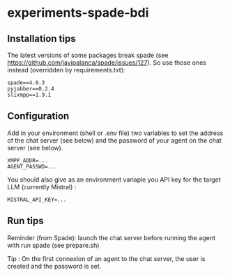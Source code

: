 # experiments-spade-bdi

## Installation tips

The latest versions of some packages break spade (see https://github.com/javipalanca/spade/issues/127). So use those
ones instead (overridden by requirements.txt):

```
spade==4.0.3
pyjabber==0.2.4
slixmpp==1.9.1
```

## Configuration

Add in your environment (shell or .env file) two variables to set the address of the chat server (see below) and the
password of your agent on the chat server (see below).

```
XMPP_ADDR=...
AGENT_PASSWD=...
```

You should also give as an environment variaple you API key for the target LLM (currently Mistral) :

```
MISTRAL_API_KEY=...
```

## Run tips

Reminder (from Spade): launch the chat server before running the agent with run spade (see prepare.sh)

Tip : On the first connexion of an agent to the chat server, the user is created and the password is set.
